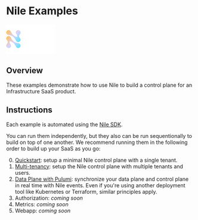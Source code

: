 # Nile Examples

![image](images/Nile-text-logo.png)

## Overview

These examples demonstrate how to use Nile to build a control plane for an Infrastructure SaaS product.

## Instructions

Each example is automated using the [Nile SDK](https://github.com/TheNileDev/nile-js).

You can run them independently, but they also can be run sequentionally to build on top of one another.
We recommend running them in the following order to build up your SaaS as you go:

0. [Quickstart](quickstart): setup a minimal Nile control plane with a single tenant.
1. [Multi-tenancy](multi-tenancy): setup the Nile control plane with multiple tenants and users.
2. [Data Plane with Pulumi](data-plane/pulumi/): synchronize your data plane and control plane in real time with Nile events. Even if you're using another deployment tool like Kubernetes or Terraform, similar principles apply.
3. Authorization: _coming soon_
4. Metrics: _coming soon_
5. Webapp: _coming soon_
